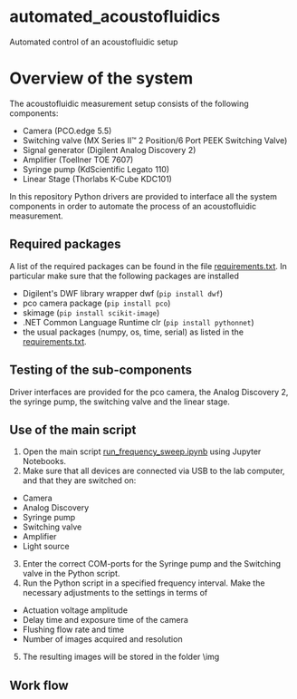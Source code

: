 # automated_acoustofluidics
Automated control of an acoustofluidic setup

# Overview of the system
The acoustofluidic measurement setup consists of the following components:
- Camera (PCO.edge 5.5) 
- Switching valve (MX Series II™ 2 Position/6 Port PEEK Switching Valve)
- Signal generator (Digilent Analog Discovery 2)
- Amplifier (Toellner TOE 7607)
- Syringe pump (KdScientific Legato 110)
- Linear Stage (Thorlabs K-Cube KDC101)

In this repository Python drivers are provided to interface all the system components in order to automate the process of an acoustofluidic measurement.

## Required packages
A list of the required packages can be found in the file [requirements.txt](https://github.com/fabianlickert/automated_acoustofluidics/blob/main/requirements.txt). In particular make sure that the following packages are installed

- Digilent's DWF library wrapper dwf (`pip install dwf`)
- pco camera package (`pip install pco`)
- skimage (`pip install scikit-image`)
- .NET Common Language Runtime clr (`pip install pythonnet`)
- the usual packages (numpy, os, time, serial) as listed in the [requirements.txt](https://github.com/fabianlickert/automated_acoustofluidics/blob/main/requirements.txt).

## Testing of the sub-components
Driver interfaces are provided for the pco camera, the Analog Discovery 2, the syringe pump, the switching valve and the linear stage.

## Use of the main script
1.	Open the main script [run_frequency_sweep.ipynb](https://github.com/fabianlickert/automated_acoustofluidics/blob/main/run_frequency_sweep.ipynb) using Jupyter Notebooks.
2.	Make sure that all devices are connected via USB to the lab computer, and that they are switched on:
  -	Camera
  -	Analog Discovery
  -	Syringe pump
  -	Switching valve
  -	Amplifier
  -	Light source
3.	Enter the correct COM-ports for the Syringe pump and the Switching valve in the Python script.
4.	Run the Python script in a specified frequency interval. Make the necessary adjustments to the settings in terms of
  -	Actuation voltage amplitude
  -	Delay time and exposure time of the camera
  -	Flushing flow rate and time
  -	Number of images acquired and resolution
5.	The resulting images will be stored in the folder \img

## Work flow
